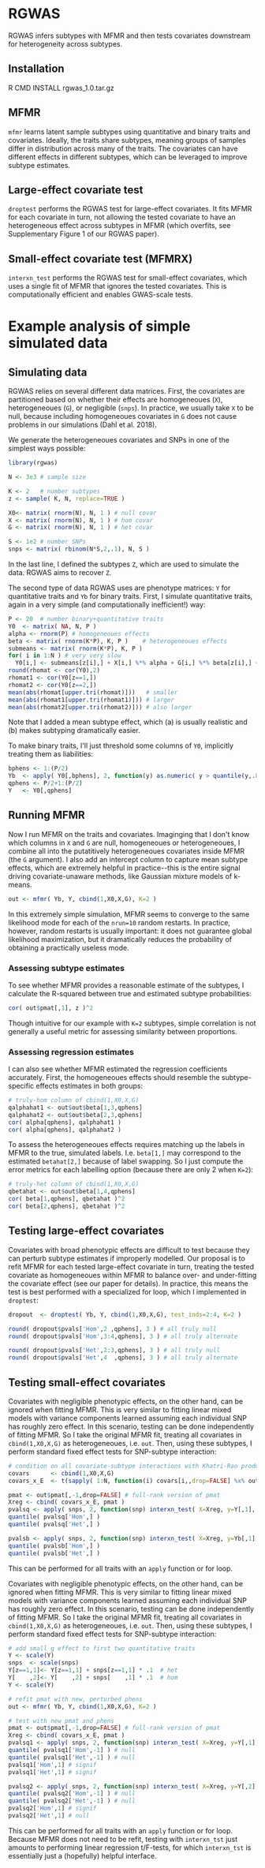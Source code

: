 # RGWAS

RGWAS infers subtypes with MFMR and then tests covariates downstream for heterogeneity across subtypes.

## Installation
R CMD INSTALL rgwas_1.0.tar.gz

## MFMR

`mfmr` learns latent sample subtypes using quantitative and binary traits and covariates. Ideally, the traits share subtypes, meaning groups of samples differ in distribution across many of the traits. The covariates can have different effects in different subtypes, which can be leveraged to improve subtype estimates.

## Large-effect covariate test 

`droptest` performs the RGWAS test for large-effect covariates. It fits MFMR for each covariate in turn, not allowing the tested covariate to have an heterogeneous effect across subtypes in MFMR (which overfits, see Supplementary Figure 1 of our RGWAS paper).

## Small-effect covariate test (MFMRX)

`interxn_test` performs the RGWAS test for small-effect covariates, which uses a single fit of MFMR that ignores the tested covariates. This is computationally efficient and enables GWAS-scale tests.

# Example analysis of simple simulated data

## Simulating data

RGWAS relies on several different data matrices. First, the covariates are partitioned based on whether their effects are homogeneoues (`X`), heterogeneoues (`G`), or negligible (`snps`). In practice, we usually take `X` to be null, because including homogeneoues covariates in `G` does not cause problems in our simulations (Dahl et al. 2018).

We generate the heterogeneoues covariates and SNPs in one of the simplest ways possible:
```R
library(rgwas)

N <- 3e3 # sample size

K <- 2   # number subtypes
z <- sample( K, N, replace=TRUE ) 

X0<- matrix( rnorm(N), N, 1 ) # null covar
X <- matrix( rnorm(N), N, 1 ) # hom covar
G <- matrix( rnorm(N), N, 1 ) # het covar

S <- 1e2 # number SNPs
snps <- matrix( rbinom(N*S,2,.1), N, S )
```
In the last line, I defined the subtypes `Z`, which are used to simulate the data. RGWAS aims to recover `Z`.

The second type of data RGWAS uses are phenotype matrices: `Y` for quantitative traits and `Yb` for binary traits. First, I simulate quantitative traits, again in a very simple (and computationally inefficient!) way:
```R
P <- 20  # number binary+quantitative traits
Y0  <- matrix( NA, N, P )
alpha <- rnorm(P) # homogeneoues effects
beta <- matrix( rnorm(K*P), K, P )    # heterogeneoues effects
submeans <- matrix( rnorm(K*P), K, P )
for( i in 1:N ) # very very slow
  Y0[i,] <- submeans[z[i],] + X[i,] %*% alpha + G[i,] %*% beta[z[i],] + rnorm(P)
round(rhomat <- cor(Y0),2)
rhomat1 <- cor(Y0[z==1,])
rhomat2 <- cor(Y0[z==2,])
mean(abs(rhomat[upper.tri(rhomat)]))   # smaller
mean(abs(rhomat1[upper.tri(rhomat1)])) # larger
mean(abs(rhomat2[upper.tri(rhomat2)])) # also larger
```
Note that I added a mean subtype effect, which (a) is usually realistic and (b) makes subtyping dramatically easier.

To make binary traits, I'll just threshold some columns of `Y0`, implicitly treating them as liabilities:
```R
bphens <- 1:(P/2)
Yb  <- apply( Y0[,bphens], 2, function(y) as.numeric( y > quantile(y,.8) ) )
qphens <- P/2+1:(P/2)
Y   <- Y0[,qphens]
```

## Running MFMR

Now I run MFMR on the traits and covariates. Imaginging that I don't know which columns in `X` and `G` are null, homogeneoues or heterogeneoues, I combine all into the putatitively heterogeneoues covariates inside MFMR (the `G` argument). I also add an intercept column to capture mean subtype effects, which are extremely helpful in practice--this is the entire signal driving covariate-unaware methods, like Gaussian mixture models of k-means.

```R
out <- mfmr( Yb, Y, cbind(1,X0,X,G), K=2 )
```
In this extremely simple simulation, MFMR seems to converge to the same likelihood mode for each of the `nrun=10` random restarts. In practice, however, random restarts is usually important: it does not guarantee global likelihood maximization, but it dramatically reduces the probability of obtaining a practically useless mode.

### Assessing subtype estimates

To see whether MFMR provides a reasonable estimate of the subtypes, I calculate the R-squared between true and estimated subtype probabilities:
```R
cor( out$pmat[,1], z )^2
```
Though intuitive for our example with `K=2` subtypes, simple correlation is not generally a useful metric for assessing similarity between proportions.

### Assessing regression estimates

I can also see whether MFMR estimated the regression coefficients accurately. First, the homogeneoues effects should resemble the subtype-specific effects estimates in both groups:
```R
# truly-hom column of cbind(1,X0,X,G)
qalphahat1 <- out$out$beta[1,3,qphens]
qalphahat2 <- out$out$beta[2,3,qphens]
cor( alpha[qphens], qalphahat1 )
cor( alpha[qphens], qalphahat2 )
```

To assess the heterogeneoues effects requires matching up the labels in MFMR to the true, simulated labels. I.e. `beta[1,]` may correspond to the estimated `betahat[2,]` because of label swapping. So I just compute the error metrics for each labelling option (because there are only 2 when `K=2`):
```R
# truly-het column of cbind(1,X0,X,G)
qbetahat <- out$out$beta[1,4,qphens]
cor( beta[1,qphens], qbetahat )^2
cor( beta[2,qphens], qbetahat )^2
```

## Testing large-effect covariates

Covariates with broad phenotypic effects are difficult to test because they can perturb subtype estimates if improperly modelled. Our proposal is to refit MFMR for each tested large-effect covariate in turn, treating the tested covariate as homogeneoues within MFMR to balance over- and under-fitting the covariate effect (see our paper for details). In practice, this means the test is best performed with a specialized for loop, which I implemented in `droptest`:
```R
dropout  <- droptest( Yb, Y, cbind(1,X0,X,G), test_inds=2:4, K=2 )

round( dropout$pvals['Hom',2 ,qphens], 3 ) # all truly null
round( dropout$pvals['Hom',3:4,qphens], 3 ) # all truly alternate

round( dropout$pvals['Het',2:3,qphens], 3 ) # all truly null
round( dropout$pvals['Het',4  ,qphens], 3 ) # all truly alternate
```

## Testing small-effect covariates

Covariates with negligible phenotypic effects, on the other hand, can be ignored when fitting MFMR. This is very similar to fitting linear mixed models with variance components learned assuming each individual SNP has roughly zero effect. In this scenario, testing can be done independently of fitting MFMR. So I take the original MFMR fit, treating all covariates in `cbind(1,X0,X,G)` as heterogeneoues, i.e. `out`. Then, using these subtypes, I perform standard fixed effect tests for SNP-subtype interaction:
```R 
# condition on all covariate-subtype interactions with Khatri-Rao product:
covars      <- cbind(1,X0,X,G)
covars_x_E  <- t(sapply( 1:N, function(i) covars[i,,drop=FALSE] %x% out$pmat[i,,drop=FALSE] ))

pmat <- out$pmat[,-1,drop=FALSE] # full-rank version of pmat
Xreg <- cbind( covars_x_E, pmat )
pvalsq <- apply( snps, 2, function(snp) interxn_test( X=Xreg, y=Y[,1], g=snp, pmat=pmat, bin=FALSE )$pvals )
quantile( pvalsq['Hom',] )
quantile( pvalsq['Het',] )

pvalsb <- apply( snps, 2, function(snp) interxn_test( X=Xreg, y=Yb[,1], g=snp, pmat=pmat, bin=TRUE )$pvals )
quantile( pvalsb['Hom',] )
quantile( pvalsb['Het',] )
```
This can be performed for all traits with an `apply` function or for loop.

Covariates with negligible phenotypic effects, on the other hand, can be ignored when fitting MFMR. This is very similar to fitting linear mixed models with variance components learned assuming each individual SNP has roughly zero effect. In this scenario, testing can be done independently of fitting MFMR. So I take the original MFMR fit, treating all covariates in `cbind(1,X0,X,G)` as heterogeneoues, i.e. `out`. Then, using these subtypes, I perform standard fixed effect tests for SNP-subtype interaction:
```R 
# add small g effect to first two quantitative traits
Y <- scale(Y)
snps  <- scale(snps)
Y[z==1,1]<- Y[z==1,1] + snps[z==1,1] * .1  # het
Y[    ,2]<- Y[    ,2] + snps[    ,1] * .1  # hom
Y <- scale(Y)

# refit pmat with new, perturbed phens
out <- mfmr( Yb, Y, cbind(1,X0,X,G), K=2 )

# test with new pmat and phens
pmat <- out$pmat[,-1,drop=FALSE] # full-rank version of pmat
Xreg <- cbind( covars_x_E, pmat )
pvalsq1 <- apply( snps, 2, function(snp) interxn_test( X=Xreg, y=Y[,1], g=snp, pmat=pmat, bin=FALSE )$pvals )
quantile( pvalsq1['Hom',-1] ) # null
quantile( pvalsq1['Het',-1] ) # null
pvalsq1['Hom',1] # signif
pvalsq1['Het',1] # signif

pvalsq2 <- apply( snps, 2, function(snp) interxn_test( X=Xreg, y=Y[,2], g=snp, pmat=pmat, bin=FALSE )$pvals )
quantile( pvalsq2['Hom',-1] ) # null
quantile( pvalsq2['Het',-1] ) # null
pvalsq2['Hom',1] # signif
pvalsq2['Het',1] # null
```
This can be performed for all traits with an `apply` function or for loop. Because MFMR does not need to be refit, testing with `interxn_tst` just amounts to performing linear regression t/F-tests, for which `interxn_tst` is essentially just a (hopefully) helpful interface.
